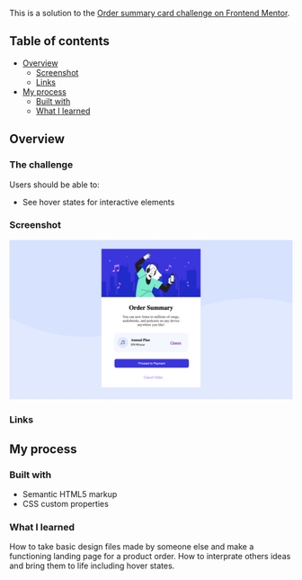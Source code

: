 
This is a solution to the [Order summary card challenge on Frontend Mentor](https://www.frontendmentor.io/challenges/order-summary-component-QlPmajDUj).

## Table of contents

- [Overview](#overview)
  - [Screenshot](#screenshot)
  - [Links](#links)
- [My process](#my-process)
  - [Built with](#built-with)
  - [What I learned](#what-i-learned)

## Overview

### The challenge

Users should be able to:

- See hover states for interactive elements

### Screenshot

![](./screenshot.png)

### Links


## My process

### Built with

- Semantic HTML5 markup
- CSS custom properties

### What I learned

How to take basic design files made by someone else and make a functioning landing page for a product order. How to interprate others ideas and bring them to life including hover states. 
